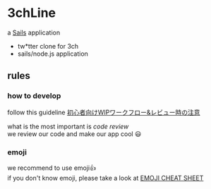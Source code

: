 # 3chLine

a [Sails](http://sailsjs.org) application

* tw*tter clone for 3ch
* sails/node.js application

## rules

### how to develop

follow this guideline
[初心者向けWIPワークフロー&レビュー時の注意](http://qiita.com/sue738/items/09d9292e7654747ca208)

what is the most important is _code review_  
we review our code and make our app cool :smiley:

### emoji

we recommend to use emoji:+1:  
if you don't know emoji, please take a look at [EMOJI CHEAT SHEET](http://www.emoji-cheat-sheet.com/)
